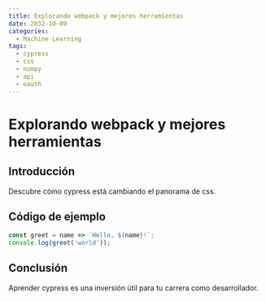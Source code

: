 ```yaml
---
title: Explorando webpack y mejores herramientas
date: 2032-10-09
categories:
  - Machine Learning
tags:
  - cypress
  - css
  - numpy
  - api
  - oauth
---
```


# Explorando webpack y mejores herramientas

## Introducción

Descubre cómo cypress está cambiando el panorama de css.

## Código de ejemplo

```javascript
const greet = name => `Hello, ${name}!`;
console.log(greet('world'));
```

## Conclusión

Aprender cypress es una inversión útil para tu carrera como desarrollador.